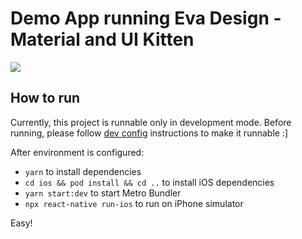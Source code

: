 # Demo App running Eva Design - Material and UI Kitten

[<img src="https://i.imgur.com/X8O4GHb.png">](https://github.com/akveo/react-native-ui-kitten)

## How to run

Currently, this project is runnable only in development mode.
Before running, please follow [dev config](./env/env.dev.js) instructions to make it runnable :]

After environment is configured:

- `yarn` to install dependencies
- `cd ios && pod install && cd ..` to install iOS dependencies
- `yarn start:dev` to start Metro Bundler
- `npx react-native run-ios` to run on iPhone simulator

Easy!
